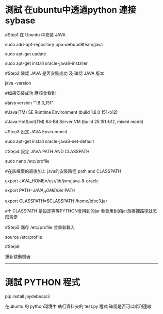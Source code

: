# 測試 在ubuntu中透過python 連接sybase

#Step1 在 Ubuntu 中安裝 JAVA

 sudo add-apt-repository ppa:webupd8team/java

 sudo apt-get update

 sudo apt-get install oracle-java8-installer

#Step2 確認 JAVA 是否安裝成功 及 確認 JAVA 版本

 java -version

#如果安裝成功 應該會看到 

 #java version "1.8.0_151"

 #Java(TM) SE Runtime Environment (build 1.8.0_151-b12)

 #Java HotSpot(TM) 64-Bit Server VM (build 25.151-b12, mixed mode)

#Step3 設定 JAVA Environment

 sudo apt-get install oracle-java8-set-default

#Step4 設定 JAVA PATH AND CLASSPATH

 sudo nano /etc/profile

 #在該檔案的最後加上 java的安裝路徑 path and CLASSPATH

 export JAVA_HOME=/usr/lib/jvm/java-8-oracle    

 export PATH=$JAVA_HOME/bin:$PATH

 export CLASSPATH=$CLASSPATH:/home/jdbc3.jar

 #↑ CLASSPATH 是設定等等PYTHON會用到的jar 看會用到的jar放哪裡路徑就怎麼設定

#Step5 儲存 /etc/profile 並重新載入

 source /etc/profile

#Step6

 重新啟動機器
 
 ----------------------------------------------------------------------------
 # 測試 PYTHON 程式
 
 pip install jaydebeapi3
 
 在ubuntu 的 python環境中 執行資料夾的 test.py 程式 確認是否可以順利連線

